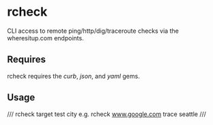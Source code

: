 rcheck
======

CLI access to remote ping/http/dig/traceroute checks via the wheresitup.com endpoints.

Requires
--------
rcheck requires the *curb*, *json*, and *yaml* gems.

Usage
-----
///
rcheck target test city
e.g.
rcheck www.google.com trace seattle
///
